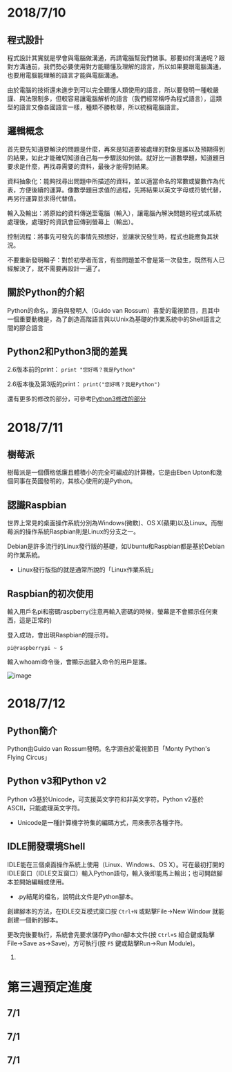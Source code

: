 
# 2018/7/10

## 程式設計

程式設計其實就是學會與電腦做溝通，再請電腦幫我們做事。那要如何溝通呢？跟對方溝通前，我們勢必要使用對方能聽懂及理解的語言，所以如果要跟電腦溝通，也要用電腦能理解的語言才能與電腦溝通。

由於電腦的技術還未進步到可以完全聽懂人類使用的語言，所以要發明一種較嚴謹、與法限制多，但較容易讓電腦解析的語言（我們經常稱呼為程式語言），這類型的語言又像各國語言一樣，種類不勝枚舉，所以統稱電腦語言。

## 邏輯概念

首先要先知道要解決的問題是什麼，再來是知道要被處理的對象是誰以及預期得到的結果，如此才能確切知道自己每一步驟該如何做。就好比一道數學題，知道題目要求是什麼，再找尋需要的資料，最後才能得到結果。

資料抽象化：能夠找尋出問題中所描述的資料，並以適當命名的常數或變數作為代表，方便後續的運算。像數學題目求值的過程，先將結果以英文字母或符號代替，再另行運算並求得代替值。

輸入及輸出：將原始的資料傳送至電腦（輸入），讓電腦內解決問題的程式或系統處理後，處理好的資訊會回傳到螢幕上（輸出）。

控制流程：將事先可發先的事情先預想好，並讓狀況發生時，程式也能應負其狀況。

不要重新發明輪子：對於初學者而言，有些問題並不會是第一次發生，既然有人已經解決了，就不需要再設計一遍了。

## 關於Python的介紹
Python的命名，源自與發明人（Guido van Rossum）喜愛的電視節目，且其中一個重要動機是，為了創造高階語言與以Unix為基礎的作業系統中的Shell語言之間的膠合語言

## Python2和Python3間的差異
2.6版本前的print： ``print "您好嗎？我是Python"``

2.6版本後及第3版的print： ``print("您好嗎？我是Python")``

還有更多的修改的部分，可參考[Python3修改的部分](https://docs.python.org/3/whatsnew/3.0.html)

# 2018/7/11

## 樹莓派

樹莓派是一個價格低廉且體積小的完全可編成的計算機，它是由Eben Upton和幾個同事在英國發明的，其核心使用的是Python。

## 認識Raspbian

世界上常見的桌面操作系統分別為Windows(微軟)、OS X(蘋果)以及Linux。而樹莓派的操作系統Raspbian則是Linux的分支之一。

Debian是許多流行的Linux發行版的基礎，如Ubuntu和Raspbian都是基於Debian的作業系統。
+ Linux發行版指的就是通常所說的「Linux作業系統」

## Raspbian的初次使用
輸入用戶名pi和密碼raspberry(注意再輸入密碼的時候，螢幕是不會顯示任何東西，這是正常的)

登入成功，會出現Raspbian的提示符。

```pi@raspberrypi ~ $```

輸入whoami命令後，會顯示出鍵入命令的用戶是誰。

![image](https://raw.githubusercontent.com/a010891000/test/master/image/Raspbian/1.png)

# 2018/7/12

## Python簡介
Python由Guido van Rossum發明。名字源自於電視節目「Monty Python's Flying Circus」

## Python v3和Python v2

Python v3基於Unicode，可支援英文字符和非英文字符。Python v2基於ASCII，只能處理英文字符。
+ Unicode是一種計算機字符集的編碼方式，用來表示各種字符。

## IDLE開發環境Shell
IDLE能在三個桌面操作系統上使用（Linux、Windows、OS X）。可在最初打開的IDLE窗口（IDLE交互窗口）輸入Python語句，輸入後即能馬上輸出；也可開啟腳本並開始編輯或使用。
+ .py結尾的檔名，說明此文件是Python腳本。

創建腳本的方法，在IDLE交互模式窗口按 `Ctrl+N` 或點擊File→New Window 就能創建一個新的腳本。

更改完後要執行，系統會先要求儲存Python腳本文件(按 `Ctrl+S` 組合鍵或點擊File→Save as→Save)，方可執行(按 `F5` 鍵或點擊Run→Run Module)。

1.
<!--
請具體按照時間、預計規劃的工作規劃。請合理思考你實際有辦法投入的時間。目前你是沒辦法領到薪資的部分，需要清楚地問自己，如果沒拿到錢，你能做多久與堅持多久?
-->


# 第三週預定進度
## 7/1
## 7/1
## 7/1
